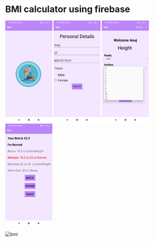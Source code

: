 # BMI calculator using firebase



<img src="github_images/SplashScreen.jpg" width="150"> <img src="github_images/MainActivity.jpg" width="150">
<img src="github_images/EntryActivity.jpg" width="150"> <img src="github_images/ResultActivity.jpg" width="150">


![bmi](https://user-images.githubusercontent.com/53031645/89754111-37bb7c80-daf8-11ea-8e2f-d66a0eab2793.gif)







